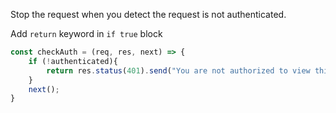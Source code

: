 Stop the request when you detect the request is not authenticated.

Add `return` keyword in `if true` block

```js
const checkAuth = (req, res, next) => {
    if (!authenticated){
        return res.status(401).send("You are not authorized to view this content");
    }
    next();
}
```
